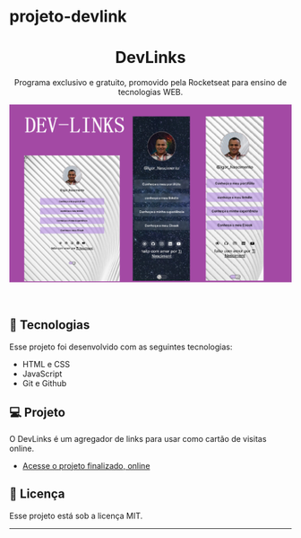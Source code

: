 # projeto-devlink
<h1 align="center"> DevLinks </h1>

<p align="center">
Programa exclusivo e gratuito, promovido pela Rocketseat para ensino de tecnologias WEB. 



<p align="center">
  <img alt="License" src="./assets/reademe.png">
</p>

<br>



## 🚀 Tecnologias

Esse projeto foi desenvolvido com as seguintes tecnologias:

- HTML e CSS
- JavaScript
- Git e Github


## 💻 Projeto

O DevLinks é um agregador de links para usar como cartão de visitas online.

- [Acesse o projeto finalizado, online](https://igordevpro185.github.io/projeto-devlink/)


## :memo: Licença

Esse projeto está sob a licença MIT.

____


